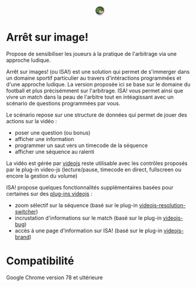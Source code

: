 <p align="center"><img src="images/isa.png" width="5%" title="Arrêt sur image!" /></p>

# Arrêt sur image!

Propose de sensibiliser les joueurs à la pratique de l'arbitrage via une approche ludique.

Arrêt sur images! (ou ISA!) est une solution qui permet de s'immerger dans un domaine sportif particulier au travers d'intéractions 
programmées et d'une approche ludique.
La version proposée ici se base sur le domaine du football et plus précisémment sur l'arbitrage. ISA! vous permet ainsi que vivre un match 
dans la peau de l'arbitre tout en intéagissant avec un scénario de questions programmées par vous.

Le scénario repose sur une structure de données qui permet de jouer des actions sur la vidéo :
- poser une question (ou bonus)
- afficher une information
- programmer un saut vers un timecode de la séquence
- afficher une séquence au ralenti

La vidéo est gérée par <a href="https://videojs.com/">videojs</a> reste utilisable avec les contrôles proposés par le plug-in video-js (lecture/pause, timecode en direct, fullscreen ou
encore la gestion du volume)

ISA! propose quelques fonctionnalités supplémentaires basées pour certaines sur des <a href="https://videojs.com/plugins">plug-ins videojs</a> :
- zoom sélectif sur la séquence (basé sur le plug-in <a href="https://github.com/kmoskwiak/videojs-resolution-switcher#readme">videojs-resolution-switcher</a>)
- incrustation d'informations sur le match (basé sur le plug-in <a href="https://github.com/teamcoco/videojs-bug">videojs-bug</a>)
- accès à une page d'information sur ISA! (basé sur le plug-in <a href="https://github.com/manelpb/videojs-brand#readme">videojs-brand</a>)

# Compatibilité
Google Chrome version 78 et ultérieure

